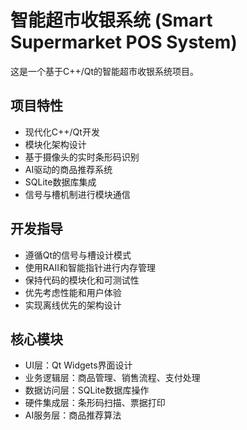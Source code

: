 <!-- Use this file to provide workspace-specific custom instructions to Copilot. For more details, visit https://code.visualstudio.com/docs/copilot/copilot-customization#_use-a-githubcopilotinstructionsmd-file -->

# 智能超市收银系统 (Smart Supermarket POS System)

这是一个基于C++/Qt的智能超市收银系统项目。

## 项目特性
- 现代化C++/Qt开发
- 模块化架构设计
- 基于摄像头的实时条形码识别
- AI驱动的商品推荐系统
- SQLite数据库集成
- 信号与槽机制进行模块通信

## 开发指导
- 遵循Qt的信号与槽设计模式
- 使用RAII和智能指针进行内存管理
- 保持代码的模块化和可测试性
- 优先考虑性能和用户体验
- 实现离线优先的架构设计

## 核心模块
- UI层：Qt Widgets界面设计
- 业务逻辑层：商品管理、销售流程、支付处理
- 数据访问层：SQLite数据库操作
- 硬件集成层：条形码扫描、票据打印
- AI服务层：商品推荐算法

